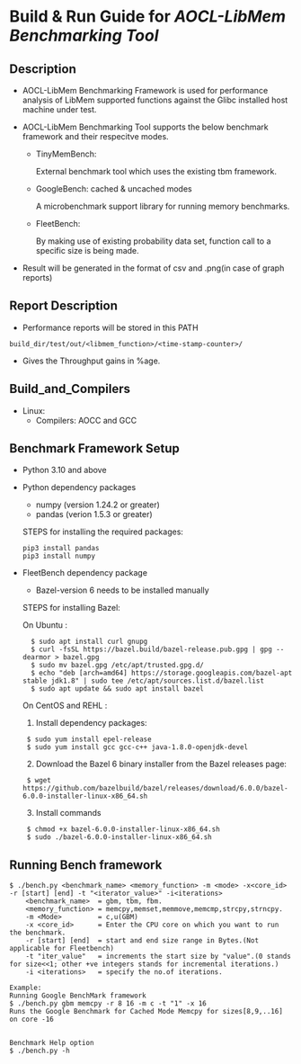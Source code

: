 # Build & Run Guide for **_AOCL-LibMem Benchmarking Tool_**

## Description
- AOCL-LibMem Benchmarking Framework is used for performance analysis of LibMem supported functions  against the  Glibc installed host machine under test.
- AOCL-LibMem Benchmarking Tool supports the below benchmark framework and their respecitve modes.
    - TinyMemBench:

        External benchmark tool which uses the existing tbm framework.
    - GoogleBench: cached & uncached modes

        A microbenchmark support library for running memory benchmarks.
    - FleetBench:

        By making use of existing probability data set, function call to a specific size is being made.

- Result will be generated in the format of csv and .png(in case of graph reports)

## Report Description
  - Performance reports will be stored in this PATH
```
build_dir/test/out/<libmem_function>/<time-stamp-counter>/
```
  - Gives the Throughput gains in %age.

## Build_and_Compilers
- Linux:
  - Compilers: AOCC and GCC

## Benchmark Framework Setup
- Python 3.10 and above
- Python dependency packages
    - numpy  (version 1.24.2 or greater)
    - pandas (verion 1.5.3 or greater)

    STEPS for installing the required packages:

      pip3 install pandas
      pip3 install numpy
- FleetBench dependency package
    - Bazel-version 6 needs to be installed manually

    STEPS for installing Bazel:

    On Ubuntu :

        $ sudo apt install curl gnupg
        $ curl -fsSL https://bazel.build/bazel-release.pub.gpg | gpg --dearmor > bazel.gpg
        $ sudo mv bazel.gpg /etc/apt/trusted.gpg.d/
        $ echo "deb [arch=amd64] https://storage.googleapis.com/bazel-apt stable jdk1.8" | sudo tee /etc/apt/sources.list.d/bazel.list
        $ sudo apt update && sudo apt install bazel

    On CentOS and REHL :

  1.    Install dependency packages:

       $ sudo yum install epel-release
       $ sudo yum install gcc gcc-c++ java-1.8.0-openjdk-devel
  2.    Download the Bazel 6 binary installer from the Bazel releases page:

	   $ wget https://github.com/bazelbuild/bazel/releases/download/6.0.0/bazel-6.0.0-installer-linux-x86_64.sh
  3.    Install commands

       $ chmod +x bazel-6.0.0-installer-linux-x86_64.sh
       $ sudo ./bazel-6.0.0-installer-linux-x86_64.sh


## Running Bench framework

    $ ./bench.py <benchmark_name> <memory_function> -m <mode> -x<core_id> -r [start] [end] -t "<iterator_value>" -i<iterations>
        <benchmark_name>  = gbm, tbm, fbm.
        <memory_function> = memcpy,memset,memmove,memcmp,strcpy,strncpy.
        -m <Mode>         = c,u(GBM)
        -x <core_id>      = Enter the CPU core on which you want to run the benchmark.
        -r [start] [end]  = start and end size range in Bytes.(Not applicable for Fleetbench)
        -t "iter_value"   = increments the start size by "value".(0 stands for size<<1; other +ve integers stands for incremental iterations.)
        -i <iterations>   = specify the no.of iterations.

    Example:
    Running Google BenchMark framework
    $ ./bench.py gbm memcpy -r 8 16 -m c -t "1" -x 16
    Runs the Google Benchmark for Cached Mode Memcpy for sizes[8,9,..16] on core -16


    Benchmark Help option
    $ ./bench.py -h
